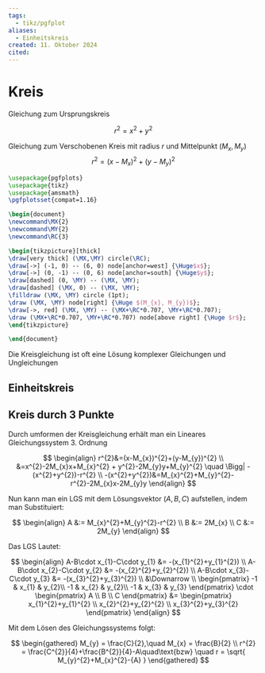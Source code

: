 ```yaml
---
tags:
  - tikz/pgfplot
aliases:
  - Einheitskreis
created: 11. Oktober 2024
cited:
---
```


# Kreis

Gleichung zum Ursprungskreis

$$
r^{2}= x^{2}+y^{2}
$$

Gleichung zum Verschobenen Kreis mit radius $r$ und Mittelpunkt $(M_{x}, M_{y})$
$$
r^{2}=(x-M_{x})^{2}+(y-M_{y})^{2}
$$

```tikz
\usepackage{pgfplots}
\usepackage{tikz}
\usepackage{amsmath}
\pgfplotsset{compat=1.16}

\begin{document}
\newcommand\MX{2}
\newcommand\MY{2}
\newcommand\RC{3}

\begin{tikzpicture}[thick]
\draw[very thick] (\MX,\MY) circle(\RC);
\draw[->] (-1, 0) -- (6, 0) node[anchor=west] {\Huge$x$};
\draw[->] (0, -1) -- (0, 6) node[anchor=south] {\Huge$y$};
\draw[dashed] (0, \MY) -- (\MX, \MY);
\draw[dashed] (\MX, 0) -- (\MX, \MY);
\filldraw (\MX, \MY) circle (1pt);
\draw (\MX, \MY) node[right] {\Huge $(M_{x}, M_{y})$};
\draw[->, red] (\MX, \MY) -- (\MX+\RC*0.707, \MY+\RC*0.707);
\draw (\MX+\RC*0.707, \MY+\RC*0.707) node[above right] {\Huge $r$};
\end{tikzpicture}

\end{document}
```

Die Kreisgleichung ist oft eine Lösung komplexer Gleichungen und Ungleichungen

## Einheitskreis

## Kreis durch 3 Punkte

Durch umformen der Kreisgleichung erhält man ein Lineares Gleichungssystem 3. Ordnung

$$
\begin{align}
r^{2}&=(x-M_{x})^{2}+(y-M_{y})^{2} \\
&=x^{2}-2M_{x}x+M_{x}^{2} + y^{2}-2M_{y}y+M_{y}^{2} \quad \Bigg| -(x^{2}+y^{2})-r^{2} \\
-(x^{2}+y^{2})&=M_{x}^{2}+M_{y}^{2}-r^{2}-2M_{x}x-2M_{y}y
\end{align}
$$

Nun kann man ein LGS mit dem Lösungsvektor $(A,B,C)$ aufstellen, indem man Substituiert:

$$
\begin{align}
A &:= M_{x}^{2}+M_{y}^{2}-r^{2} \\
B &:= 2M_{x} \\
C &:= 2M_{y}
\end{align}
$$

Das LGS Lautet:

$$
\begin{align}
A-B\cdot x_{1}-C\cdot y_{1} &= -(x_{1}^{2}+y_{1}^{2}) \\
A-B\cdot x_{2}-C\cdot y_{2} &= -(x_{2}^{2}+y_{2}^{2}) \\
A-B\cdot x_{3}-C\cdot y_{3} &= -(x_{3}^{2}+y_{3}^{2}) \\
&\Downarrow \\
\begin{pmatrix}
-1 & x_{1} & y_{2}\\
-1 & x_{2} & y_{2}\\
-1 & x_{3} & y_{3}
\end{pmatrix} \cdot \begin{pmatrix}
A \\ B \\ C
\end{pmatrix} &= \begin{pmatrix}
x_{1}^{2}+y_{1}^{2} \\
x_{2}^{2}+y_{2}^{2} \\
x_{3}^{2}+y_{3}^{2}
\end{pmatrix}
\end{align}
$$

Mit dem Lösen des Gleichungssystems folgt:

$$
\begin{gathered}
M_{y} = \frac{C}{2},\quad M_{x} = \frac{B}{2} \\
r^{2} = \frac{C^{2}}{4}+\frac{B^{2}}{4}-A\quad\text{bzw} \quad r = \sqrt{ M_{y}^{2}+M_{x}^{2}-{A} }
\end{gathered}
$$
